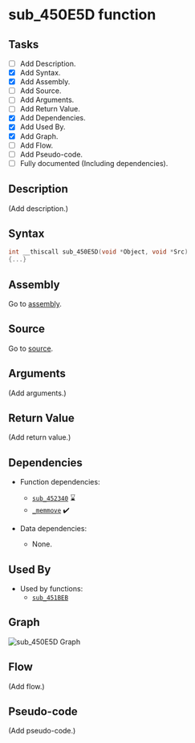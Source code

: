# sub_450E5D function

## Tasks

- [ ] Add Description.
- [X] Add Syntax.
- [X] Add Assembly.
- [ ] Add Source.
- [ ] Add Arguments.
- [ ] Add Return Value.
- [X] Add Dependencies.
- [X] Add Used By.
- [X] Add Graph.
- [ ] Add Flow.
- [ ] Add Pseudo-code.
- [ ] Fully documented (Including dependencies).

## Description

(Add description.)

## Syntax

```c
int __thiscall sub_450E5D(void *Object, void *Src)
{...}
```

## Assembly

Go to [assembly](../asm/sub_450E5D.asm).

## Source

Go to [source](../cc/sub_450E5D.cc).

## Arguments

(Add arguments.)

## Return Value

(Add return value.)

## Dependencies

* Function dependencies:
  * [`sub_452340`](sub_452340.md) ⌛
  * [`_memmove`](_memmove.md) ✔️


* Data dependencies:
  * None.

## Used By

* Used by functions:
  * [`sub_451BEB`](../md/sub_451BEB.md)

## Graph

![sub_450E5D Graph](../svg/sub_450E5D.svg "sub_450E5D Graph")

## Flow

(Add flow.)

## Pseudo-code

(Add pseudo-code.)
